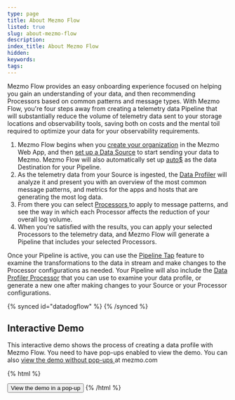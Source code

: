 ```yaml
---
type: page
title: About Mezmo Flow
listed: true
slug: about-mezmo-flow
description: 
index_title: About Mezmo Flow
hidden: 
keywords: 
tags: 
---
```


Mezmo Flow provides an easy onboarding experience focused on helping you gain an understanding of your data, and then recommending Processors based on common patterns and message types. With Mezmo Flow, you're four steps away from creating a telemetry data Pipeline that will substantially reduce the volume of telemetry data sent to your storage locations and observability tools, saving both on costs and the mental toil required to optimize your data for your observability requirements. 

1. Mezmo Flow begins when you [create your organization](/docs/organization-management-overview) in the Mezmo Web App, and then [set up a Data Source](/telemetry-pipelines/supported-telemetry-pipeline-sources) to start sending your data to Mezmo. Mezmo Flow will also automatically set up [auto$](/telemetry-pipelines/mezmo-destination) as the data Destination for your Pipeline. 
2. As the telemetry data from your Source is ingested, the [Data Profiler](/telemetry-pipelines/data-profiling) will analyze it and present you with an overview of the most common message patterns, and metrics for the apps and hosts that are generating the most log data. 
3. From there you can select [Processors ](/telemetry-pipelines/supported-processors) to apply to message patterns, and see the way in which each Processor affects the reduction of your overall log volume. 
4. When you're satisfied with the results, you can apply your selected Processors to the telemetry data, and Mezmo Flow will generate a Pipeline that includes your selected Processors. 

Once your Pipeline is active, you can use the [Pipeline Tap](/telemetry-pipelines/view-pipeline-data) feature to examine the transformations to the data in stream and make changes to the Processor configurations as needed. Your Pipeline will also include the [Data Profiler Processor](/telemetry-pipelines/data-profiler-processor) that you can use to examine your data profile, or generate a new one after making changes to your Source or your Processor configurations.

{% synced id="datadogflow" %}
{% /synced %}

## Interactive Demo

This interactive demo shows the process of creating a data profile with Mezmo Flow. You need to have pop-ups enabled to view the demo. You can also [view the demo without pop-ups ](https://www.mezmo.com/demos/interactive-demo-mezmo-flow)at mezmo.com

{% html %}
<!-- To open the pop-up on clicking a button, add the following data-navattic attributes to an existing button on your page -->
<button data-navattic-open="https://capture.navattic.com/cm369qz3m000203l24myv8f3a" data-navattic-title="Mezmo Flow Demo">
  View the demo in a pop-up
</button>
{% /html %}